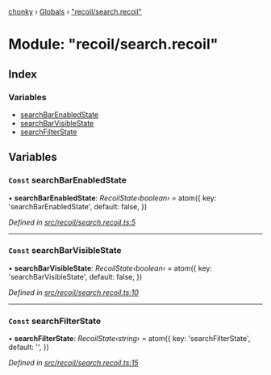 [chonky](../README.md) › [Globals](../globals.md) › ["recoil/search.recoil"](_recoil_search_recoil_.md)

# Module: "recoil/search.recoil"

## Index

### Variables

* [searchBarEnabledState](_recoil_search_recoil_.md#const-searchbarenabledstate)
* [searchBarVisibleState](_recoil_search_recoil_.md#const-searchbarvisiblestate)
* [searchFilterState](_recoil_search_recoil_.md#const-searchfilterstate)

## Variables

### `Const` searchBarEnabledState

• **searchBarEnabledState**: *RecoilState‹boolean›* = atom<boolean>({
    key: 'searchBarEnabledState',
    default: false,
})

*Defined in [src/recoil/search.recoil.ts:5](https://github.com/TimboKZ/Chonky/blob/2de2c80/src/recoil/search.recoil.ts#L5)*

___

### `Const` searchBarVisibleState

• **searchBarVisibleState**: *RecoilState‹boolean›* = atom<boolean>({
    key: 'searchBarVisibleState',
    default: false,
})

*Defined in [src/recoil/search.recoil.ts:10](https://github.com/TimboKZ/Chonky/blob/2de2c80/src/recoil/search.recoil.ts#L10)*

___

### `Const` searchFilterState

• **searchFilterState**: *RecoilState‹string›* = atom<string>({
    key: 'searchFilterState',
    default: '',
})

*Defined in [src/recoil/search.recoil.ts:15](https://github.com/TimboKZ/Chonky/blob/2de2c80/src/recoil/search.recoil.ts#L15)*
